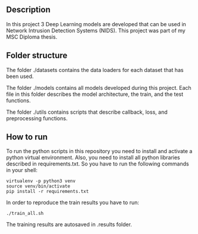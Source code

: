 ## Description
In this project 3 Deep Learning models are developed that can be used in Network Intrusion Detection Systems (NIDS). This project was part of my MSC Diploma thesis.

## Folder structure
The folder ./datasets contains the data loaders for each dataset that has been used.

The folder ./models contains all models developed during this project. Each file in this folder describes the model architecture, the train, and the test functions.

The folder ./utils contains scripts that describe callback, loss, and preprocessing functions.

## How to run
To run the python scripts in this repository you need to install and activate a python virtual environment. Also, you need to install all python libraries described in requirements.txt. So you have to run the following commands in your shell:

```
virtualenv -p python3 venv
source venv/bin/activate
pip install -r requirements.txt
```

In order to reproduce the train results you have to run:

```
./train_all.sh
```

The training results are autosaved in .results folder.
